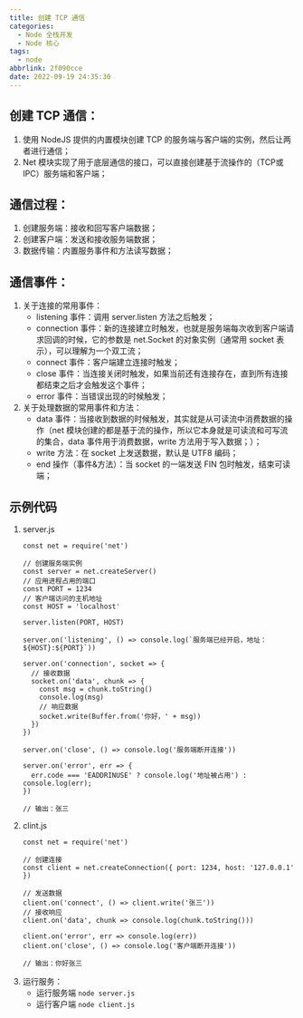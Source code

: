 ```yaml
---
title: 创建 TCP 通信
categories:
  - Node 全栈开发
  - Node 核心
tags:
  - node
abbrlink: 2f090cce
date: 2022-09-19 24:35:30
---
```


## 创建 TCP 通信：
1. 使用 NodeJS 提供的内置模块创建 TCP 的服务端与客户端的实例，然后让两者进行通信；
2. Net 模块实现了用于底层通信的接口，可以直接创建基于流操作的（TCP或IPC）服务端和客户端；
	
## 通信过程：
1. 创建服务端：接收和回写客户端数据；
2. 创建客户端：发送和接收服务端数据；
3. 数据传输：内置服务事件和方法读写数据；
	
## 通信事件：
1. 关于连接的常用事件：
    - listening 事件：调用 server.listen 方法之后触发；
    - connection 事件：新的连接建立时触发，也就是服务端每次收到客户端请求回调的时候，它的参数是 net.Socket 的对象实例（通常用 socket 表示），可以理解为一个双工流；
    - connect 事件：客户端建立连接时触发；
    - close 事件：当连接关闭时触发，如果当前还有连接存在，直到所有连接都结束之后才会触发这个事件；
    - error 事件：当错误出现的时候触发；
2. 关于处理数据的常用事件和方法：
    - data 事件：当接收到数据的时候触发，其实就是从可读流中消费数据的操作（net 模块创建的都是基于流的操作，所以它本身就是可读流和可写流的集合，data 事件用于消费数据，write 方法用于写入数据；）；
    - write 方法：在 socket 上发送数据，默认是 UTF8 编码；
    - end 操作（事件&方法）：当 socket 的一端发送 FIN 包时触发，结束可读端；

## 示例代码
1. server.js
    ```JS
    const net = require('net')
    
    // 创建服务端实例
    const server = net.createServer()
    // 应用进程占用的端口
    const PORT = 1234
    // 客户端访问的主机地址
    const HOST = 'localhost'
    
    server.listen(PORT, HOST)
    
    server.on('listening', () => console.log(`服务端已经开启，地址：${HOST}:${PORT}`))
    
    server.on('connection', socket => {
      // 接收数据
      socket.on('data', chunk => {
        const msg = chunk.toString()
        console.log(msg)
        // 响应数据
        socket.write(Buffer.from('你好，' + msg))
      })
    })
    
    server.on('close', () => console.log('服务端断开连接'))
    
    server.on('error', err => {
      err.code === 'EADDRINUSE' ? console.log('地址被占用') : console.log(err);
    })
    
    // 输出：张三
    ```
2. clint.js
    ```JS
    const net = require('net')
    
    // 创建连接
    const client = net.createConnection({ port: 1234, host: '127.0.0.1' })
    
    // 发送数据
    client.on('connect', () => client.write('张三'))
    // 接收响应
    client.on('data', chunk => console.log(chunk.toString()))
    
    client.on('error', err => console.log(err))
    client.on('close', () => console.log('客户端断开连接'))
    
    // 输出：你好张三
    ```
3. 运行服务：
    - 运行服务端 `node server.js`
    - 运行客户端 `node client.js`